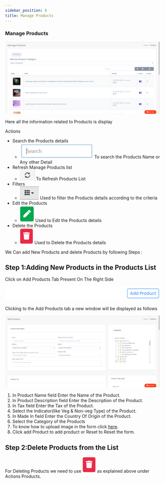 ```yaml
---
sidebar_position: 6
title: Manage Products
---
```


### Manage Products

<div class="promo">
    <img class="bordered" src="/img/manage_pro_tab.jpg" alt="sample3"/>
</div>

Here all the information related to Products is display

Actions

- Search the Products details
  - <div class="promo">
        <img class="bordered" src="/img/search_tab.jpg" alt="sample3"/> To search the Products Name or Any other Detail
    </div>
- Refresh Manage Products list
  - <div class="promo">
        <img class="bordered" src="/img/refresh_tab.jpg" alt="sample3"/> To Refresh Products List
    </div>
- Filters
  - <div class="promo">
        <img class="bordered" src="/img/filter_tab.jpg" alt="sample3"/> Used to filter the Products details according to the criteria
    </div>
- Edit the Products
  - <div class="promo">
        <img class="bordered" src="/img/edit_tab.jpg" alt="sample3"/> Used to Edit the Products details
    </div>
- Delete the Products
  - <div class="promo">
        <img class="bordered" src="/img/delete1_tab.jpg" alt="sample3"/> Used to Delete the Products details
    </div>

We Can add New Products and delete Products by following Steps :

## Step 1:Adding New Products in the Products List

Click on Add Products Tab Present On The Right Side

<div class="promo">
    <img class="bordered" src="/img/manage_pro2_tab.jpg" alt="sample3"/>
</div>

Clicking to the Add Products tab a new window will be displayed as follows

<div class="promo">
    <img class="bordered" src="/img/add_product_tab.jpg" alt="sample3"/>
</div>

1.  In Product Name field Enter the Name of the Product.
2.  In Product Description field Enter the Description of the Product.
3.  In Tax field Enter the Tax of the Product.
4.  Select the Indicator(like Veg & Non-veg Type) of the Product.
5.  In Made In field Enter the Country Of Origin of the Product.
6.  Select the Category of the Products
7.  To know how to upload image in the form click [here](#add-image-form).
8.  Click add Product to add product or Reset to Reset the form.

## Step 2:Delete Products from the List

For Deleting Products we need to use <img src="/img/delete1_tab.jpg"/> as explained above under Actions Products. 
